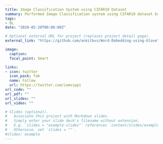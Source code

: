 ```yaml
---
title: Image Classification System using CIFAR10 Dataset
summary: Performed Image Classification system using CIFAR10 dataset by implementing 4 different neural networks i.e. Softmax, TwoLayerNN, ConvNet and my own model(MyModel), after which obtained the best performance i.e. 92% accuracy on my own customerized model "MyModel".
tags:
- DL
date: "2020-02-20T00:00:00Z"

# Optional external URL for project (replaces project detail page).
external_link: "https://github.com/ankitbvs/Word-Embedding-using-Glove"

image:
  caption: 
  focal_point: Smart

links:
- icon: twitter
  icon_pack: fab
  name: Follow
  url: https://twitter.com/iamvippi
url_code: ""
url_pdf: ""
url_slides: ""
url_video: ""

# Slides (optional).
#   Associate this project with Markdown slides.
#   Simply enter your slide deck's filename without extension.
#   E.g. `slides = "example-slides"` references `content/slides/example-slides.md`.
#   Otherwise, set `slides = ""`.
#slides: example
---
```

